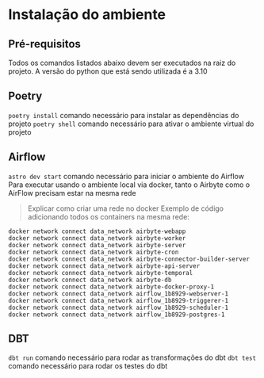 # Instalação do ambiente
## Pré-requisitos
Todos os comandos listados abaixo devem ser executados na raiz do projeto.
A versão do python que está sendo utilizada é a 3.10


## Poetry
`poetry install` comando necessário para instalar as dependências do projeto
`poetry shell` comando necessário para ativar o ambiente virtual do projeto

## Airflow
`astro dev start` comando necessário para iniciar o ambiente do Airflow
Para executar usando o ambiente local via docker, tanto o Airbyte como o AirFlow precisam estar na mesma rede
>Explicar como criar uma rede no docker
Exemplo de código adicionando todos os containers na mesma rede:
``` 
docker network connect data_network airbyte-webapp
docker network connect data_network airbyte-worker
docker network connect data_network airbyte-server
docker network connect data_network airbyte-cron
docker network connect data_network airbyte-connector-builder-server
docker network connect data_network airbyte-api-server
docker network connect data_network airbyte-temporal
docker network connect data_network airbyte-db
docker network connect data_network airbyte-docker-proxy-1
docker network connect data_network airflow_1b8929-webserver-1
docker network connect data_network airflow_1b8929-triggerer-1
docker network connect data_network airflow_1b8929-scheduler-1
docker network connect data_network airflow_1b8929-postgres-1

```


## DBT
`dbt run` comando necessário para rodar as transformações do dbt
`dbt test` comando necessário para rodar os testes do dbt

